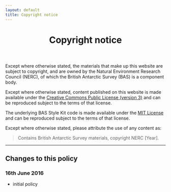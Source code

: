 ```yaml
---
layout: default
title: Copyright notice
---
```


<header id="site-content" class="bsk-page-header" tabindex="-1">
    <h1>Copyright notice</h1>
</header>

Except where otherwise stated, the materials that make up this website are subject to copyright, and are owned by the
Natural Environment Research Council (NERC), of which the British Antarctic Survey (BAS) is a component body.

Except where otherwise stated, content published on this website is made available under the
[Creative Commons Public License (version 3)](https://creativecommons.org/licenses/by/3.0/) and can be reproduced
subject to the terms of that license.

The underlying BAS Style Kit code is made available under the [MIT License](https://opensource.org/licenses/MIT) and
can be reproduced subject to the terms of that license.

Except where otherwise stated, please attribute the use of any content as:

> Contains British Antarctic Survey materials, copyright NERC [Year].

----

## Changes to this policy

### 16th June 2016

* initial policy
